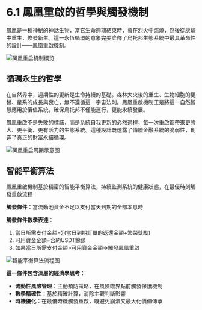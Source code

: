 # 6.1 鳳凰重啟的哲學與觸發機制

鳳凰是一種神秘的神話生物，當它生命週期結束時，會在烈火中燃燒，然後從灰燼中重生，煥發新生。這一永恆循環的意象完美詮釋了烏托邦生態系統中最具革命性的設計——鳳凰重啟機制。

![凤凰重启机制概览](/images/图15.svg)

## 循環永生的哲學

在自然界中，週期性的更新是生命持續的基礎。森林大火後的重生、生物細胞的更替、星系的成長與衰亡，無不遵循這一宇宙法則。鳳凰重啟機制正是將這一自然智慧應用於價值系統，確保烏托邦不僅能運行，更能永續發展。

鳳凰重啟不是失敗的標誌，而是系統自我更新的必然過程，每一次重啟都帶來更強大、更平衡、更有活力的生態系統。這種設計既透露了傳統金融系統的脆弱性，創造了真正的財富永續循環。

![凤凰重启周期示意图](/images/图20.svg)

## 智能平衡算法

鳳凰重啟機制基於精密的智能平衡算法，持續監測系統的健康狀態，在最優時刻觸發重啟流程：

**觸發條件**：當流動池資金不足以支付當天到期的全部本息時

**觸發條件數學表達**：

1. 當日所需支付金額=∑(當日到期訂單的返還金額+繁榮獎勵)
2. 可用資金金額=合約USDT餘額
3. 如果當日所需支付金額>可用資金金額→觸發鳳凰重啟

![智能平衡算法流程图](/images/图19.svg)

**這一條件包含深層的經濟學思考**：

* **流動性風險管理**：主動預防策略，在風險臨界點前觸發保護機制
* **數學精確性**：基於精確計算，消除主觀判斷影響
* **時機優化**：在最優時機觸發重啟，既避免崩潰又最大化價值傳承